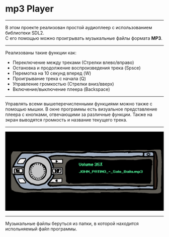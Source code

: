# mp3 Player
---
В этом проекте реализован простой аудиоплеер с использованием библиотеки SDL2.   
С его помощью можно проигрывать музыкальные файлы формата **MP3**.   
___
Реализованы такие функции как:   
+ Переключение между треками (Стрелки влево/вправо)
+ Остановка и продолжение воспроизведения трека (Spsce)
+ Перемотка на 10 секунд вперед (W)
+ Проигрывание трека с начала (Q)
+ Управление громкостью (Стрелки вниз/вверх)
+ Включение/выключение плеера (Backspace)
--- 
Управлять всеми вышеперечисленными функциями можно также с помощью мышки. 
В окне программы есть визуальное представление плеера с кнопками, отвечающими за различные функции. 
Также на экран выводятся громкость и название текущего трека.
___
![the image of the player](https://github.com/Shestov-Artem/mp3_player/blob/master/Снимок%20экрана%202024-04-10%20232136.png)
___
Музыкальные файлы беруться из папки, в которой находится испольняемый файл программы.


